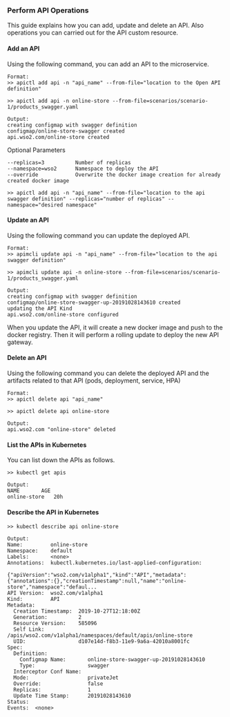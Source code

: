 ### Perform API Operations

This guide explains how you can add, update and delete an API. Also operations you can carried out for the API custom resource.

#### Add an API

Using the following command, you can add an API to the microservice.

```
Format:
>> apictl add api -n "api_name" --from-file="location to the Open API definition"
```

```
>> apictl add api -n online-store --from-file=scenarios/scenario-1/products_swagger.yaml

Output:
creating configmap with swagger definition
configmap/online-store-swagger created
api.wso2.com/online-store created
```

Optional Parameters

```
--replicas=3          Number of replicas
--namespace=wso2      Namespace to deploy the API
--override      	  Overwrite the docker image creation for already created docker image

>> apictl add api -n "api_name" --from-file="location to the api swagger definition" --replicas="number of replicas" --namespace="desired namespace"
```

#### Update an API

Using the following command you can update the deployed API.

```
Format:
>> apimcli update api -n "api_name" --from-file="location to the api swagger definition"

>> apimcli update api -n online-store --from-file=scenarios/scenario-1/products_swagger.yaml

Output:
creating configmap with swagger definition
configmap/online-store-swagger-up-20191028143610 created
updating the API Kind
api.wso2.com/online-store configured
```

When you update the API, it will create a new docker image and push to the docker registry. Then it will perform a rolling update to deploy the new API gateway.

#### Delete an API

Using the following command you can delete the deployed API and the artifacts related to that API (pods, deployment, service, HPA)

```
Format:
>> apictl delete api "api_name"

>> apictl delete api online-store

Output:
api.wso2.com "online-store" deleted
```

#### List the APIs in Kubernetes

You can list down the APIs as follows.
```
>> kubectl get apis

Output:
NAME       AGE
online-store   20h
```

#### Describe the API in Kubernetes


```
>> kubectl describe api online-store

Output:
Name:         online-store
Namespace:    default
Labels:       <none>
Annotations:  kubectl.kubernetes.io/last-applied-configuration:
                {"apiVersion":"wso2.com/v1alpha1","kind":"API","metadata":{"annotations":{},"creationTimestamp":null,"name":"online-store","namespace":"defaul...
API Version:  wso2.com/v1alpha1
Kind:         API
Metadata:
  Creation Timestamp:  2019-10-27T12:18:00Z
  Generation:          2
  Resource Version:    585096
  Self Link:           /apis/wso2.com/v1alpha1/namespaces/default/apis/online-store
  UID:                 d107e14d-f8b3-11e9-9a6a-42010a8001fc
Spec:
  Definition:
    Configmap Name:       online-store-swagger-up-20191028143610
    Type:                 swagger
  Interceptor Conf Name:
  Mode:                   privateJet
  Override:               false
  Replicas:               1
  Update Time Stamp:      20191028143610
Status:
Events:  <none>
```
